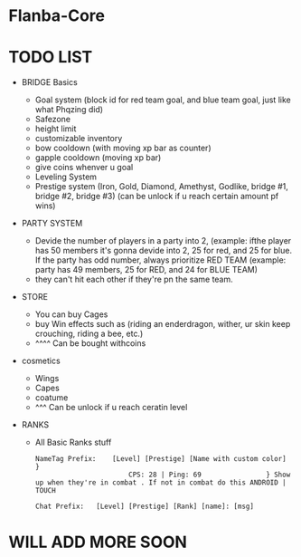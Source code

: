 # Flanba-Core


# TODO LIST

* BRIDGE Basics

  - Goal system (block id for red team goal, and blue team goal, just like what Phqzing did)
  - Safezone
  - height limit
  - customizable inventory 
  - bow cooldown (with moving xp bar as counter)
  - gapple cooldown (moving xp bar)
  - give  coins whenver u goal
  - Leveling System
  - Prestige system (Iron, Gold, Diamond, Amethyst, Godlike, bridge #1, bridge #2, bridge #3)    (can be unlock if u reach certain amount pf wins)

* PARTY SYSTEM

  - Devide the number of players in a party into 2, (example: ifthe player has 50 members it's gonna devide into 2, 25 for red, and 25 for blue.   If the party has odd number, always prioritize RED TEAM (example: party has 49 members, 25 for RED, and 24 for BLUE TEAM)
  - they can't hit each other if they're pn the same team.
  
* STORE

  - You can buy Cages
  - buy Win effects such as (riding an enderdragon, wither, ur skin keep crouching, riding a bee, etc.)
  - ^^^^ Can be bought withcoins
  
  
* cosmetics

  - Wings
  - Capes
  - coatume
  - ^^^ Can be unlock if u reach ceratin level

* RANKS

  - All Basic Ranks stuff 


        NameTag Prefix:    [Level] [Prestige] [Name with custom color]  }
                               CPS: 28 | Ping: 69                } Show up when they're in combat . If not in combat do this ANDROID | TOUCH
        
        Chat Prefix:   [Level] [Prestige] [Rank] [name]: [msg]
# WILL ADD MORE SOON
